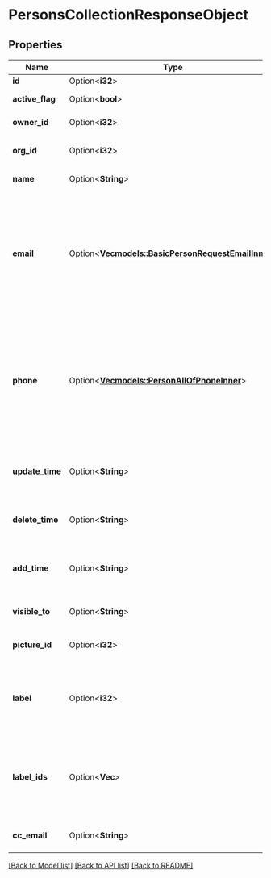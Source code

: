 # PersonsCollectionResponseObject

## Properties

Name | Type | Description | Notes
------------ | ------------- | ------------- | -------------
**id** | Option<**i32**> | The ID of the person | [optional]
**active_flag** | Option<**bool**> | Whether the person is active or not | [optional]
**owner_id** | Option<**i32**> | The ID of the owner related to the person | [optional]
**org_id** | Option<**i32**> | The ID of the organization related to the person | [optional]
**name** | Option<**String**> | The name of the person | [optional]
**email** | Option<[**Vec<models::BasicPersonRequestEmailInner>**](basicPersonRequest_email_inner.md)> | An email address as a string or an array of email objects related to the person. The structure of the array is as follows: `[{ \"value\": \"mail@example.com\", \"primary\": \"true\", \"label\": \"main\" }]`. Please note that only `value` is required. | [optional]
**phone** | Option<[**Vec<models::PersonAllOfPhoneInner>**](Person_allOf_phone_inner.md)> | A phone number supplied as a string or an array of phone objects related to the person. The structure of the array is as follows: `[{ \"value\": \"12345\", \"primary\": \"true\", \"label\": \"mobile\" }]`. Please note that only `value` is required. | [optional]
**update_time** | Option<**String**> | The last updated date and time of the person. Format: YYYY-MM-DD HH:MM:SS | [optional]
**delete_time** | Option<**String**> | The date and time this person was deleted. Format: YYYY-MM-DD HH:MM:SS | [optional]
**add_time** | Option<**String**> | The date and time when the person was added/created. Format: YYYY-MM-DD HH:MM:SS | [optional]
**visible_to** | Option<**String**> | The visibility group ID of who can see the person | [optional]
**picture_id** | Option<**i32**> | The ID of the picture associated with the item | [optional]
**label** | Option<**i32**> | The label assigned to the person. When the `label` field is updated, the `label_ids` field value will be overwritten by the `label` field value. | [optional]
**label_ids** | Option<**Vec<i32>**> | The IDs of labels assigned to the person. When the `label_ids` field is updated, the `label` field value will be set to the first value of the `label_ids` field. | [optional]
**cc_email** | Option<**String**> | The BCC email associated with the person | [optional]

[[Back to Model list]](../README.md#documentation-for-models) [[Back to API list]](../README.md#documentation-for-api-endpoints) [[Back to README]](../README.md)


